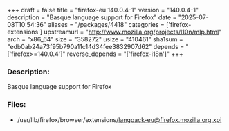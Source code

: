 +++
draft = false
title = "firefox-eu 140.0.4-1"
version = "140.0.4-1"
description = "Basque language support for Firefox"
date = "2025-07-08T10:54:36"
aliases = "/packages/4418"
categories = ['firefox-extensions']
upstreamurl = "http://www.mozilla.org/projects/l10n/mlp.html"
arch = "x86_64"
size = "358272"
usize = "410461"
sha1sum = "edb0ab24a73f95b790a11c14d34fee3832907d62"
depends = "['firefox>=140.0.4']"
reverse_depends = "['firefox-i18n']"
+++
### Description: 
Basque language support for Firefox

### Files: 
* /usr/lib/firefox/browser/extensions/langpack-eu@firefox.mozilla.org.xpi

